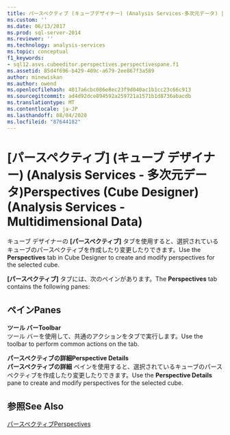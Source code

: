 ```yaml
---
title: パースペクティブ (キューブデザイナー) (Analysis Services-多次元データ) |Microsoft Docs
ms.custom: ''
ms.date: 06/13/2017
ms.prod: sql-server-2014
ms.reviewer: ''
ms.technology: analysis-services
ms.topic: conceptual
f1_keywords:
- sql12.asvs.cubeeditor.perspectives.perspectivespane.f1
ms.assetid: 85d4f696-b429-409c-a679-2ee867f3a589
author: minewiskan
ms.author: owend
ms.openlocfilehash: 4017a6cbc086e8ec23f9d040ac1b1cc23c66c913
ms.sourcegitcommit: ad4d92dce894592a259721a1571b1d8736abacdb
ms.translationtype: MT
ms.contentlocale: ja-JP
ms.lasthandoff: 08/04/2020
ms.locfileid: "87644182"
---
```

# <a name="perspectives-cube-designer-analysis-services---multidimensional-data"></a><span data-ttu-id="4a116-102">[パースペクティブ] (キューブ デザイナー) (Analysis Services - 多次元データ)</span><span class="sxs-lookup"><span data-stu-id="4a116-102">Perspectives (Cube Designer) (Analysis Services - Multidimensional Data)</span></span>
  <span data-ttu-id="4a116-103">キューブ デザイナーの **[パースペクティブ]** タブを使用すると、選択されているキューブのパースペクティブを作成したり変更したりできます。</span><span class="sxs-lookup"><span data-stu-id="4a116-103">Use the **Perspectives** tab in Cube Designer to create and modify perspectives for the selected cube.</span></span>  
  
 <span data-ttu-id="4a116-104">**[パースペクティブ]** タブには、次のペインがあります。</span><span class="sxs-lookup"><span data-stu-id="4a116-104">The **Perspectives** tab contains the following panes:</span></span>  
  
## <a name="panes"></a><span data-ttu-id="4a116-105">ペイン</span><span class="sxs-lookup"><span data-stu-id="4a116-105">Panes</span></span>  
 <span data-ttu-id="4a116-106">**ツール バー**</span><span class="sxs-lookup"><span data-stu-id="4a116-106">**Toolbar**</span></span>  
 <span data-ttu-id="4a116-107">ツール バーを使用して、共通のアクションをタブで実行します。</span><span class="sxs-lookup"><span data-stu-id="4a116-107">Use the toolbar to perform common actions on the tab.</span></span>  
  
 <span data-ttu-id="4a116-108">**パースペクティブの詳細**</span><span class="sxs-lookup"><span data-stu-id="4a116-108">**Perspective Details**</span></span>  
 <span data-ttu-id="4a116-109">**パースペクティブの詳細** ペインを使用すると、選択されているキューブのパースペクティブを作成したり変更したりできます。</span><span class="sxs-lookup"><span data-stu-id="4a116-109">Use the **Perspective Details** pane to create and modify perspectives for the selected cube.</span></span>  
  
## <a name="see-also"></a><span data-ttu-id="4a116-110">参照</span><span class="sxs-lookup"><span data-stu-id="4a116-110">See Also</span></span>  
 [<span data-ttu-id="4a116-111">パースペクティブ</span><span class="sxs-lookup"><span data-stu-id="4a116-111">Perspectives</span></span>](multidimensional-models-olap-logical-cube-objects/perspectives.md)  
  
  
